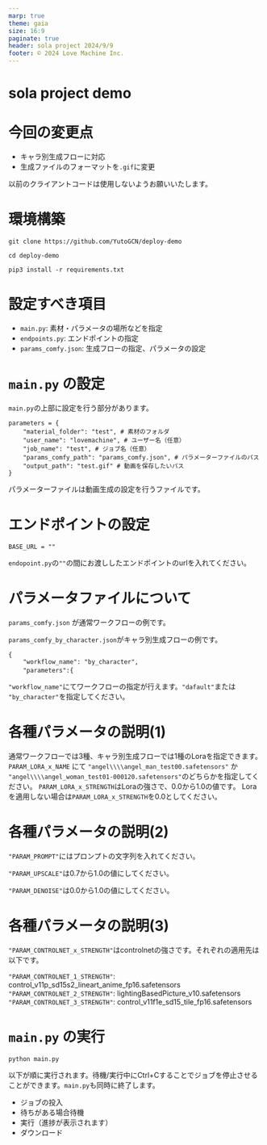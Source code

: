 ```yaml
---
marp: true
theme: gaia
size: 16:9
paginate: true
header: sola project 2024/9/9
footer: © 2024 Love Machine Inc.
---
```

<!--
headingDivider: 1
-->

# sola project demo
<!--
_class: lead
_paginate: false
_header: ""
-->

# 今回の変更点
 - キャラ別生成フローに対応
 - 生成ファイルのフォーマットを`.gif`に変更

以前のクライアントコードは使用しないようお願いいたします。

# 環境構築
```
git clone https://github.com/YutoGCN/deploy-demo

cd deploy-demo

pip3 install -r requirements.txt
```

# 設定すべき項目

 - `main.py`: 素材・パラメータの場所などを指定
 - `endpoints.py`: エンドポイントの指定
 - `params_comfy.json`: 生成フローの指定、パラメータの設定

# `main.py` の設定

`main.py`の上部に設定を行う部分があります。

```
parameters = {
    "material_folder": "test", # 素材のフォルダ
    "user_name": "lovemachine", # ユーザー名（任意）
    "job_name": "test", # ジョブ名（任意）
    "params_comfy_path": "params_comfy.json", # パラメーターファイルのパス
    "output_path": "test.gif" # 動画を保存したいパス
}
```

パラメーターファイルは動画生成の設定を行うファイルです。

# エンドポイントの設定

```
BASE_URL = ""
```

`endopoint.py`の`""`の間にお渡ししたエンドポイントのurlを入れてください。

# パラメータファイルについて

`params_comfy.json` が通常ワークフローの例です。

`params_comfy_by_character.json`がキャラ別生成フローの例です。

```
{
    "workflow_name": "by_character",
    "parameters":{　
```

`"workflow_name"`にてワークフローの指定が行えます。`"dafault"`または `"by_character"`を指定してください。

# 各種パラメータの説明(1)
通常ワークフローでは3種、キャラ別生成フローでは1種のLoraを指定できます。
`PARAM_LORA_x_NAME` にて `"angel\\\\angel_man_test00.safetensors"` か `"angel\\\\angel_woman_test01-000120.safetensors"`のどちらかを指定してください。
`PARAM_LORA_x_STRENGTH`はLoraの強さで、0.0から1.0の値です。
Loraを適用しない場合は`PARAM_LORA_x_STRENGTH`を0.0としてください。

# 各種パラメータの説明(2)
`"PARAM_PROMPT"`にはプロンプトの文字列を入れてください。

`"PARAM_UPSCALE"`は0.7から1.0の値にしてください。

`"PARAM_DENOISE"`は0.0から1.0の値にしてください。

# 各種パラメータの説明(3)
`"PARAM_CONTROLNET_x_STRENGTH"`はcontrolnetの強さです。それぞれの適用先は以下です。

`"PARAM_CONTROLNET_1_STRENGTH"`: control_v11p_sd15s2_lineart_anime_fp16.safetensors
`"PARAM_CONTROLNET_2_STRENGTH"`: lightingBasedPicture_v10.safetensors
`"PARAM_CONTROLNET_3_STRENGTH"`: control_v11f1e_sd15_tile_fp16.safetensors

# `main.py` の実行

```
python main.py
```

以下が順に実行されます。待機/実行中にCtrl+Cすることでジョブを停止させることができます。`main.py`も同時に終了します。
 - ジョブの投入
 - 待ちがある場合待機
 - 実行（進捗が表示されます）
 - ダウンロード




